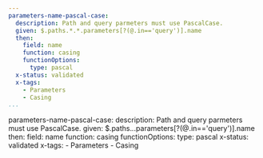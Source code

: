 ```yaml
---
parameters-name-pascal-case:
  description: Path and query parmeters must use PascalCase.
  given: $.paths.*.*.parameters[?(@.in=='query')].name
  then:
    field: name
    function: casing
    functionOptions:
      type: pascal
  x-status: validated
  x-tags:
    - Parameters
    - Casing      
...
```

parameters-name-pascal-case:
  description: Path and query parmeters must use PascalCase.
  given: $.paths.*.*.parameters[?(@.in=='query')].name
  then:
    field: name
    function: casing
    functionOptions:
      type: pascal
  x-status: validated
  x-tags:
    - Parameters
    - Casing        